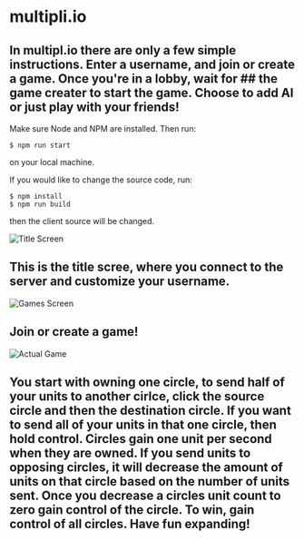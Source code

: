 # multipli.io
## In multipl.io there are only a few simple instructions. Enter a username, and join or create a game. Once you're in a lobby, wait for ## the game creater to start the game. Choose to add AI or just play with your friends!

Make sure Node and NPM are installed. Then run:
```
$ npm run start 
```
on your local machine.

If you would like to change the source code, run:
```
$ npm install
$ npm run build
```
then the client source will be changed.

![Title Screen](https://i.imgur.com/3rkD02T.png)


## This is the title scree, where you connect to the server and customize your username.


![Games Screen](https://i.imgur.com/Fkmb6eI.png)


## Join or create a game!


![Actual Game](https://i.imgur.com/icC24GM.png)

## You start with owning one circle, to send half of your units to another cirlce, click the source circle and then the destination circle. If you want to send all of your units in that one circle, then hold control. Circles gain one unit per second when they are owned. If you send units to opposing circles, it will decrease the amount of units on that circle based on the number of units sent. Once you decrease a circles unit count to zero gain control of the circle. To win, gain control of all circles. Have fun expanding!

